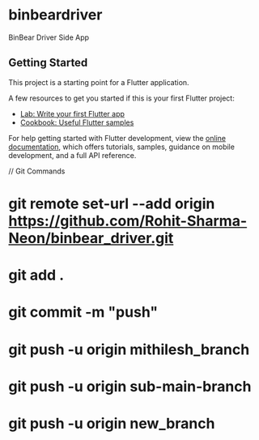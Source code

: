# binbeardriver

BinBear Driver Side App

## Getting Started

This project is a starting point for a Flutter application.

A few resources to get you started if this is your first Flutter project:

- [Lab: Write your first Flutter app](https://docs.flutter.dev/get-started/codelab)
- [Cookbook: Useful Flutter samples](https://docs.flutter.dev/cookbook)

For help getting started with Flutter development, view the
[online documentation](https://docs.flutter.dev/), which offers tutorials,
samples, guidance on mobile development, and a full API reference.

// Git Commands
# git remote set-url --add origin https://github.com/Rohit-Sharma-Neon/binbear_driver.git
# git add .
# git commit -m "push"
# git push -u origin mithilesh_branch
# git push -u origin sub-main-branch
# git push -u origin new_branch
